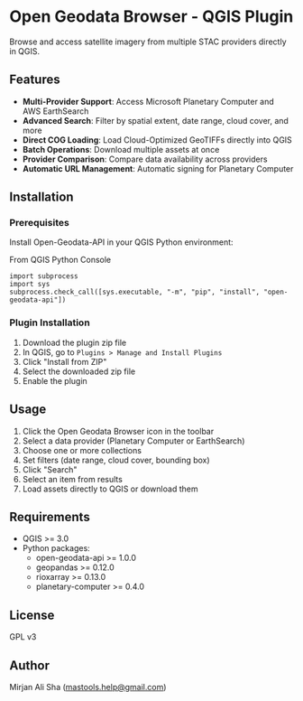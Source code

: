 # Open Geodata Browser - QGIS Plugin

Browse and access satellite imagery from multiple STAC providers directly in QGIS.

## Features

- **Multi-Provider Support**: Access Microsoft Planetary Computer and AWS EarthSearch
- **Advanced Search**: Filter by spatial extent, date range, cloud cover, and more
- **Direct COG Loading**: Load Cloud-Optimized GeoTIFFs directly into QGIS
- **Batch Operations**: Download multiple assets at once
- **Provider Comparison**: Compare data availability across providers
- **Automatic URL Management**: Automatic signing for Planetary Computer

## Installation

### Prerequisites

Install Open-Geodata-API in your QGIS Python environment:

From QGIS Python Console
```
import subprocess
import sys
subprocess.check_call([sys.executable, "-m", "pip", "install", "open-geodata-api"])
```

### Plugin Installation

1. Download the plugin zip file
2. In QGIS, go to `Plugins > Manage and Install Plugins`
3. Click "Install from ZIP"
4. Select the downloaded zip file
5. Enable the plugin

## Usage

1. Click the Open Geodata Browser icon in the toolbar
2. Select a data provider (Planetary Computer or EarthSearch)
3. Choose one or more collections
4. Set filters (date range, cloud cover, bounding box)
5. Click "Search"
6. Select an item from results
7. Load assets directly to QGIS or download them

## Requirements

- QGIS >= 3.0
- Python packages:
  - open-geodata-api >= 1.0.0
  - geopandas >= 0.12.0
  - rioxarray >= 0.13.0
  - planetary-computer >= 0.4.0

## License

GPL v3

## Author

Mirjan Ali Sha (mastools.help@gmail.com)


